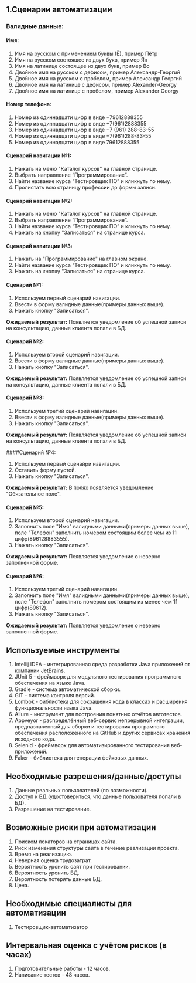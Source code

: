 ## 1.Сценарии автоматизации
### Валидные данные:
#### Имя:
1. Имя на русском с применением буквы (Ё), пример Пётр
2. Имя на русском состоящее из двух букв, пример Ян
3. Имя на латинице состоящее из двух букв, пример Bo
4. Двойное имя на русском с дефисом, пример Александр-Георгий
5. Двойное имя на русском с пробелом, пример Александр Георгий
6. Двойное имя на латинице с дефисом, пример Alexander-Georgy
7. Двойное имя на латинице с пробелом, пример Alexander Georgy

#### Номер телефона:
1. Номер из одиннадцати цифр в виде +79612888355
2. Номер из одиннадцати цифр в виде +7(961)2888355
3. Номер из одиннадцати цифр в виде +7 (961) 288-83-55
4. Номер из одиннадцати цифр в виде +7(961)288-83-55
5. Номер из одиннадцати цифр в виде 79612888355

#### Сценарий навигации №1:
1. Нажать на меню "Каталог курсов" на главной странице.
2. Выбрать направление “Программирование”.
3. Найти название курса “Тестировщик ПО” и кликнуть по нему.
4. Пролистать всю страницу профессии до формы записи.

#### Сценарий навигации №2:
1. Нажать на меню "Каталог курсов" на главной странице.
2. Выбрать направление “Программирование”.
3. Найти название курса “Тестировщик ПО” и кликнуть по нему.
4. Нажать на кнопку "Записаться" на странице курса.

#### Сценарий навигации №3:
1. Нажать на "Программирование" на главном экране.
2. Найти название курса “Тестировщик ПО” и кликнуть по нему.
3. Нажать на кнопку "Записаться" на странице курса.

#### Сценарий №1:
1. Используем первый сценарий навигации.
2. Ввести в форму валидные данные(примеры данных выше).
3. Нажать кнопку "Записаться".

**Ожидаемый результат:**
Появляется уведомление об успешной записи на консультацию, данные клиента попали в БД.

#### Сценарий №2:
1. Используем второй сценарий навигации.
2. Ввести в форму валидные данные(примеры данных выше).
3. Нажать кнопку "Записаться".

**Ожидаемый результат:**
Появляется уведомление об успешной записи на консультацию, данные клиента попали в БД.

#### Сценарий №3:
1. Используем третий сценарий навигации.
2. Ввести в форму валидные данные(примеры данных выше).
3. Нажать кнопку "Записаться".

**Ожидаемый результат:**
Появляется уведомление об успешной записи на консультацию, данные клиента попали в БД.

####Сценарий №4:
1. Используем первый сценайри навигации.
2. Оставить форму пустой.
3. Нажать кнопку "Записаться".

**Ожидаемый результат:**
В полях появляется уведомление "Обязательное поле".

#### Сценарий №5:
1. Используем второй сценарий навигации.
2. Заполнить поле "Имя" валидными данными(примеры данных выше), поле "Телефон" заполнить номером состоящим более чем из 11 цифр(896128883555).
3. Нажать кнопку "Записаться".

**Ожидаемый результат:**
Появляется уведомление о неверно заполненной форме.

#### Сценарий №6:
1. Используем третий сценарий навигации.
2. Заполнить поле "Имя" валидными данными(примеры данных выше), поле "Телефон" заполнить номером состоящим из менее чем 11 цифр(89612).
3. Нажать кнопку "Записаться".

**Ожидаемый результат:**
Появляется уведомление о неверно заполненной форме.

## Используемые инструменты
1. Intellij IDEA - интегрированная среда разработки Java приложений от компании JetBrains.
2. JUnit 5 - фреймворк для модульного тестирования программного обеспечения на языке Java.
3. Gradle - система автоматической сборки.
4. GIT - система контроля версий.
5. Lombok - библиотека для сокращения кода в классах и расширения функциональности языка Java.
6. Allure - инструмент для построения понятных отчётов автотестов.
7. Appveyor - распределённый веб-сервис непрерывной интеграции, предназначенный для сборки и тестирования програмного обеспечения расположенного на GitHub и других сервисах хранения исходного кода.
8. Selenid - фреймворк для автоматизированного тестирования веб-приложений.
9. Faker - библиотека для генерации фейковых данных.

## Необходимые разрешения/данные/доступы
1. Данные реальных пользователей (по возможности).
2. Доступ к БД (удостовериться, что данные пользователя попали в БД).
3. Разрешение на тестирование.

## Возможные риски при автоматизации
1. Поиском локаторов на страницах сайта.
2. Риск изменения структуры сайта в течение реализации проекта.
3. Время на реализацию.
4. Неверная оценка трудозатрат.
5. Вероятность уронить сайт при тестировании.
6. Вероятность уронить БД.
7. Вероятность потерять данные БД.
8. Цена.

## Необходимые специалисты для автоматизации
1. Тестировщик-автоматизатор

## Интервальная оценка с учётом рисков (в часах)
1. Подготовительные работы - 12 часов.
2. Написание тестов - 48 часов.
